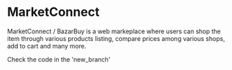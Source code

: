 # MarketConnect

MarketConnect / BazarBuy is a web markeplace where users can shop the item through various products listing, compare prices among various shops, add to cart and many more.

Check the code in the 'new_branch'
